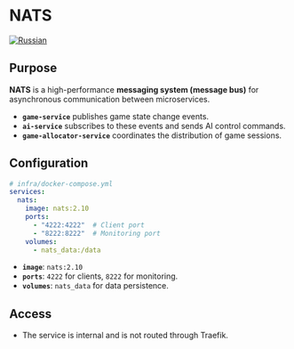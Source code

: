 # NATS
[![Russian](https://img.shields.io/badge/lang-Russian-blue.svg)](../../../ru/infra/nats/index.md)

## Purpose

**NATS** is a high-performance **messaging system (message bus)** for asynchronous communication between microservices.

-   **`game-service`** publishes game state change events.
-   **`ai-service`** subscribes to these events and sends AI control commands.
-   **`game-allocator-service`** coordinates the distribution of game sessions.

## Configuration

```yaml
# infra/docker-compose.yml
services:
  nats:
    image: nats:2.10
    ports:
      - "4222:4222"  # Client port
      - "8222:8222"  # Monitoring port
    volumes:
      - nats_data:/data
```

- **`image`**: `nats:2.10`
- **`ports`**: `4222` for clients, `8222` for monitoring.
- **`volumes`**: `nats_data` for data persistence.

## Access

-   The service is internal and is not routed through Traefik.
